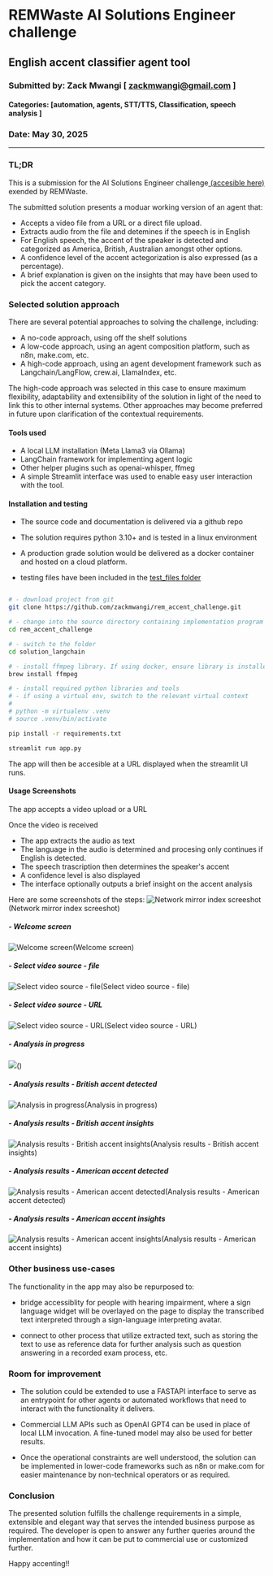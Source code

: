 # REMWaste AI Solutions Engineer challenge
## English accent classifier agent tool
### Submitted by: Zack Mwangi [ zackmwangi@gmail.com ]
#### Categories: [automation, agents, STT/TTS, Classification, speech analysis ]
### Date: May 30, 2025

---

### TL;DR

This is a submission for the AI Solutions Engineer challenge[ (accesible here) ](./challenge.txt) exended by REMWaste. 

The submitted solution presents a moduar working version of an agent that:
- Accepts a video file from a URL or a direct file upload.
- Extracts audio from the file and detemines if the speech is in English
- For English speech, the accent of the speaker is detected and categorized as America, British, Australian amongst other options.
- A confidence level of the accent actegorization is also expressed (as a percentage).
- A brief explanation is given on the insights that may have been used to pick the accent category.

### Selected solution approach

There are several potential approaches to solving the challenge, including:
- A no-code approach, using off the shelf solutions
- A low-code approach, using an agent composition platform, such as n8n, make.com, etc.
- A high-code approach, using an agent development framework such as Langchain/LangFlow, crew.ai, LlamaIndex, etc.

The high-code approach was selected in this case to ensure maximum flexibility, adaptability and extensibility of the solution in light of the need to link this to other internal systems. Other approaches may become preferred in future upon clarification of the contextual requirements.

#### Tools used

- A local LLM installation (Meta Llama3 via Ollama)
- LangChain framework for implementing agent logic
- Other helper plugins such as openai-whisper, ffmeg
- A simple Streamlit interface was used to enable easy user interaction with the tool.

#### Installation and testing

- The source code and documentation is delivered via a github repo
- The solution requires python 3.10+ and is tested in a linux environment
- A production grade solution would be delivered as a docker container and hosted on a cloud platform.

- testing files have been included in the [ test_files folder ](./test_files/)

```sh

# - download project from git
git clone https://github.com/zackmwangi/rem_accent_challenge.git

# - change into the source directory containing implementation program logic
cd rem_accent_challenge

# - switch to the folder
cd solution_langchain

# - install ffmpeg library. If using docker, ensure library is installed via the docker file.
brew install ffmpeg

# - install required python libraries and tools
# - if using a virtual env, switch to the relevant virtual context
#
# python -m virtualenv .venv
# source .venv/bin/activate

pip install -r requirements.txt

streamlit run app.py

```
The app will then be accesible at a URL displayed when the streamlit UI runs.

#### Usage Screenshots

The app accepts a video upload or a URL

Once the video is received
- The app extracts the audio as text
- The language in the audio is determined and procesing only continues if English is detected.
- The speech trascription then determines the speaker's accent
- A confidence level is also displayed
- The interface optionally outputs a brief insight on the accent analysis

Here are some screenshots of the steps:
![Network mirror index screeshot](./images/network_mirror_index.png)(Network mirror index screeshot)
##### - Welcome screen
![Welcome screen](./screenshots/01_home.png)(Welcome screen)


##### - Select video source - file
![Select video source - file](./screenshots/02_select_file.png)(Select video source - file)

##### - Select video source - URL
![Select video source - URL](./screenshots/02_select_url.png)(Select video source - URL)

##### - Analysis in progress
![](./screenshots/03_analyzing.png)()

##### - Analysis results - British accent detected
![Analysis in progress](./screenshots/04_result_british.png)(Analysis in progress)

##### - Analysis results - British accent insights
![Analysis results - British accent insights](./screenshots/04_result_british_2.png)(Analysis results - British accent insights)

##### - Analysis results - American accent detected
![Analysis results - American accent detected](./screenshots/04_result_american.png)(Analysis results - American accent detected)

##### - Analysis results - American accent insights
![Analysis results - American accent insights](./screenshots/04_result_american_2.png)(Analysis results - American accent insights)

### Other business use-cases

The functionality in the app may also be repurposed to:

- bridge accessiblity for people with hearing impairment, where a sign language widget will be overlayed on the page to display the transcribed text interpreted through a sign-language interpreting avatar. 

- connect to other process that utilize extracted text, such as storing the text to use as reference data for further analysis such as question answering in a recorded exam process, etc.

### Room for improvement

- The solution could be extended to use a FASTAPI interface to serve as an entrypoint for other agents or automated workflows that need to interact with the functionality it delivers.

- Commercial LLM APIs such as OpenAI GPT4 can be used in place of local LLM invocation. A fine-tuned model may also be used for better results.

- Once the operational constraints are well understood, the solution can be implemented in lower-code frameworks such as n8n or make.com for easier maintenance by non-technical operators or as required.

### Conclusion

The presented solution fulfills the challenge requirements in a simple, extensible and elegant way that serves the intended business purpose as required. The developer is open to answer any further queries around the implementation and how it can be put to commercial use or customized further.

Happy accenting!!